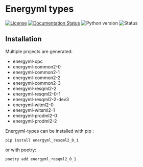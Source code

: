 <!--
Copyright (c) 2022-2023 Geosiris.
SPDX-License-Identifier: Apache-2.0
-->
Energyml types
==============

[![License](https://img.shields.io/pypi/l/resqml22)](https://github.com/geosiris-technologies/energyml-python-generator/blob/main/LICENSE)
[![Documentation Status](https://readthedocs.org/projects/energyml-python-generator/badge/?version=latest)](https://energyml-python-generator.readthedocs.io/en/latest/?badge=latest)
![Python version](https://img.shields.io/pypi/pyversions/resqml22)
![Status](https://img.shields.io/pypi/status/resqml22)




Installation
------------

Multiple projects are generated: 

- energyml-opc
- energyml-common2-0
- energyml-common2-1
- energyml-common2-2
- energyml-common2-3
- energyml-resqml2-2
- energyml-resqml2-0-1
- energyml-resqml2-2-dev3
- energyml-witml2-0
- energyml-witsml2-1
- energyml-prodml2-0
- energyml-prodml2-2

Energyml-types can be installed with pip : 

```console
pip install energyml_resqml2_0_1
```

or with poetry: 
```console
poetry add energyml_resqml2_0_1
```
